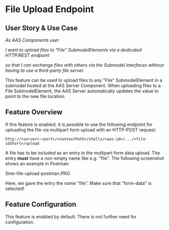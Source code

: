 # File Upload Endpoint
## User Story & Use Case
*As AAS Components user*

*I want to upload files to "File" SubmodelElements via a dedicated HTTP/REST endpoint*

*so that I can exchange files with others via the Submodel interfaces without having to use a third-party file server.*

This feature can be used to upload files to any "File" SubmodelElement in a submodel hosted at the AAS Server Component. When uploading files to a File SubmodelElement, the AAS Server automatically updates the value to point to the new file location.

## Feature Overview
If this feature is enabled, it is possible to use the following endpoint for uploading the file via multipart form upload with an HTTP-POST request:
```
http://<server>:<port>/<contextPath>/shells/<aas-id>/.../<file-idShort>/upload
```
A file has to be included as an entry in the multipart form data upload. The entry **must** have a non-empty name like e.g. "file". The following screenshot shows an example in Postman:

Sme-file-upload-postman.PNG

Here, we gave the entry the name "file". Make sure that "form-data" is selected!

## Feature Configuration
This feature is enabled by default. There is not further need for configuration.